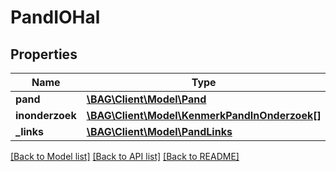 # PandIOHal

## Properties
Name | Type | Description | Notes
------------ | ------------- | ------------- | -------------
**pand** | [**\BAG\Client\Model\Pand**](Pand.md) |  | 
**inonderzoek** | [**\BAG\Client\Model\KenmerkPandInOnderzoek[]**](KenmerkPandInOnderzoek.md) |  | [optional] 
**_links** | [**\BAG\Client\Model\PandLinks**](PandLinks.md) |  | [optional] 

[[Back to Model list]](../../README.md#documentation-for-models) [[Back to API list]](../../README.md#documentation-for-api-endpoints) [[Back to README]](../../README.md)

